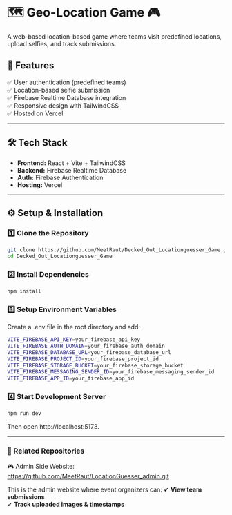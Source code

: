 # 🗺️ Geo-Location Game 🎮

A web-based location-based game where teams visit predefined locations, upload selfies, and track submissions.

## 🚀 Features
✅ User authentication (predefined teams)  
✅ Location-based selfie submission  
✅ Firebase Realtime Database integration  
✅ Responsive design with TailwindCSS  
✅ Hosted on Vercel  

---

## 🛠️ Tech Stack
- **Frontend:** React + Vite + TailwindCSS  
- **Backend:** Firebase Realtime Database  
- **Auth:** Firebase Authentication  
- **Hosting:** Vercel  

---

## ⚙️ Setup & Installation
### 1️⃣ Clone the Repository
```sh
git clone https://github.com/MeetRaut/Decked_Out_Locationguesser_Game.git
cd Decked_Out_Locationguesser_Game
```

### 2️⃣ Install Dependencies
```sh
npm install
```

### 3️⃣ Setup Environment Variables
Create a .env file in the root directory and add:
```sh
VITE_FIREBASE_API_KEY=your_firebase_api_key
VITE_FIREBASE_AUTH_DOMAIN=your_firebase_auth_domain
VITE_FIREBASE_DATABASE_URL=your_firebase_database_url
VITE_FIREBASE_PROJECT_ID=your_firebase_project_id
VITE_FIREBASE_STORAGE_BUCKET=your_firebase_storage_bucket
VITE_FIREBASE_MESSAGING_SENDER_ID=your_firebase_messaging_sender_id
VITE_FIREBASE_APP_ID=your_firebase_app_id
```

### 4️⃣ Start Development Server
```sh
npm run dev
```
Then open http://localhost:5173.

--- 

### 🔗 Related Repositories
🎮 Admin Side Website: https://github.com/MeetRaut/LocationGuesser_admin.git

This is the admin website where event organizers can:
✔ **View team submissions**  
✔ **Track uploaded images & timestamps**  
